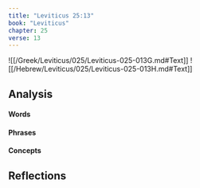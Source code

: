 ```yaml
---
title: "Leviticus 25:13"
book: "Leviticus"
chapter: 25
verse: 13
---
```

![[/Greek/Leviticus/025/Leviticus-025-013G.md#Text]]
![[/Hebrew/Leviticus/025/Leviticus-025-013H.md#Text]]

## Analysis

#### Words

#### Phrases

#### Concepts

## Reflections

